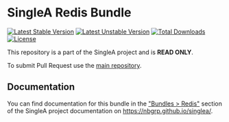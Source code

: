 # SingleA Redis Bundle

[![Latest Stable Version](http://poser.pugx.org/nbgrp/singlea-redis-bundle/v)](https://packagist.org/packages/nbgrp/singlea-redis-bundle)
[![Latest Unstable Version](http://poser.pugx.org/nbgrp/singlea-redis-bundle/v/unstable)](https://packagist.org/packages/nbgrp/singlea-redis-bundle)
[![Total Downloads](http://poser.pugx.org/nbgrp/singlea-redis-bundle/downloads)](https://packagist.org/packages/nbgrp/singlea-redis-bundle)
[![License](http://poser.pugx.org/nbgrp/singlea-redis-bundle/license)](https://packagist.org/packages/nbgrp/singlea-redis-bundle)

This repository is a part of the SingleA project and is **READ ONLY**.

To submit Pull Request use the [main repository](https://github.com/nbgrp/singlea).

## Documentation

You can find documentation for this bundle in
the ["Bundles > Redis"](https://nbgrp.github.io/singlea/bundles/redis/) section of the SingleA
project documentation on https://nbgrp.github.io/singlea/.
